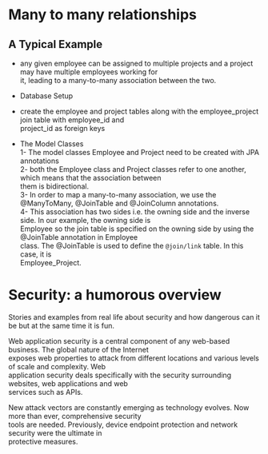 
# Many to many relationships<br>
## A Typical Example<br>

* any given employee can be assigned to multiple projects and a project may have multiple employees working for<br> it, leading to a many-to-many association between the two.<br>
* Database Setup<br>
* create the employee and project tables along with the employee_project join table with employee_id and <br>project_id as foreign keys<br>

* The Model Classes<br>
1- The model classes Employee and Project need to be created with JPA annotations<br>
2- both the Employee class and Project classes refer to one another, which means that the association between<br> them is bidirectional.<br>
3- In order to map a many-to-many association, we use the @ManyToMany, @JoinTable and @JoinColumn annotations.<br>
4- This association has two sides i.e. the owning side and the inverse side. In our example, the owning side is <br>Employee so the join table is specified on the owning side by using the @JoinTable annotation in Employee<br> class. The @JoinTable is used to define the `@join/link` table. In this case, it is <br>Employee_Project.

# Security: a humorous overview

Stories and examples from real life about security and how dangerous can it be but at the same time it is fun.<br>

Web application security is a central component of any web-based business. The global nature of the Internet <br>exposes web properties to attack from different locations and various levels of scale and complexity. Web <br>application security deals specifically with the security surrounding websites, web applications and web <br>services such as APIs.<br>

New attack vectors are constantly emerging as technology evolves. Now more than ever, comprehensive security <br>tools are needed. Previously, device endpoint protection and network security were the ultimate in <br>protective measures.
